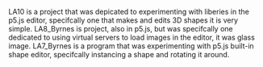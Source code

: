 LA10 is a project that was depicated to experimenting with liberies in the p5.js editor, specifcally one that makes and edits 3D shapes it is very simple.
LA8_Byrnes is project, also in p5.js, but was specifcally one dedicated to using virtual servers to load images in the editor, it was glass image.
LA7_Byrnes is a program that was experimenting with p5.js built-in shape editor, specifcally instancing a shape and rotating it around.

